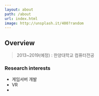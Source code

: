 ```yaml
---
layout: about
path: /about
url: index.html
image: http://unsplash.it/400?random
---
```


## Overview
> 2013~2019(예정) : 한양대학교 컴퓨터전공


### Research interests
* 게임서버 개발
* VR
* 
